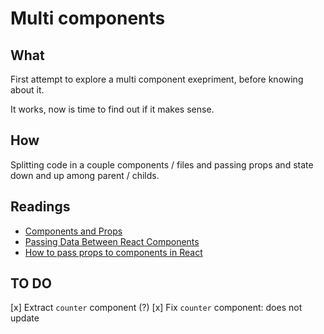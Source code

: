 # Multi components

## What

First attempt to explore a multi component exepriment, before knowing about it.

It works, now is time to find out if it makes sense.

## How

Splitting code in a couple components / files and passing props and state down and up among parent / childs.

## Readings

- [Components and Props](https://reactjs.org/docs/components-and-props.html)
- [Passing Data Between React Components](https://medium.com/@ruthmpardee/passing-data-between-react-components-103ad82ebd17)
- [How to pass props to components in React](https://www.robinwieruch.de/react-pass-props-to-component/#react-props-child-parent)

## TO DO 

  [x] Extract `counter` component (?) 
  [x] Fix `counter` component: does not update